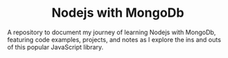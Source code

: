 # <h1 align="center"> Nodejs with MongoDb  </h1>

<p align="centre"> A repository to document my journey of learning Nodejs with MongoDb, featuring code examples, projects, and notes as I explore the ins and outs of this popular JavaScript library.  </p>
